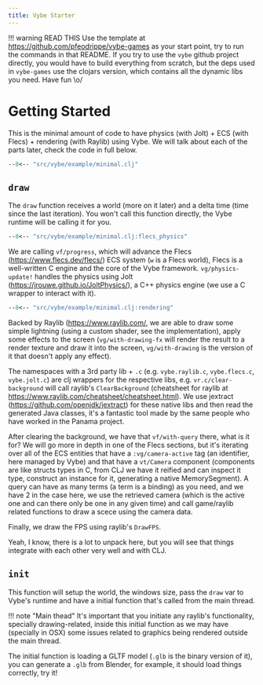 ```yaml
---
title: Vybe Starter
---
```


!!! warning READ THIS 
    Use the template at  <https://github.com/pfeodrippe/vybe-games> as your start point, try to run the commands in that README. If you try to use the `vybe` github project directly, you would have to build everything from scratch, but the deps used in `vybe-games` use the clojars version, which contains all the dynamic libs you need. Have fun \o/

# Getting Started

This is the minimal amount of code to have physics (with Jolt) + ECS (with Flecs) +
rendering (with Raylib) using Vybe. We will talk about each of the parts later,
check the code in full below.

``` clojure
--8<-- "src/vybe/example/minimal.clj"
```

## `draw`

The `draw` function receives a world (more on it later)
and a delta time (time since the last iteration). You won't call
this function directly, the Vybe runtime will be calling it for you.

``` clojure
--8<-- "src/vybe/example/minimal.clj:flecs_physics"
```

We are calling `vf/progress`, which will advance
the Flecs (<https://www.flecs.dev/flecs/>) ECS system (`w` is a Flecs
world), Flecs is a well-written C engine and the core of the Vybe
framework. `vg/physics-update!` handles the physics using Jolt
(<https://jrouwe.github.io/JoltPhysics/>), a C++ physics engine (we
use a C wrapper to interact with it).

``` clojure
--8<-- "src/vybe/example/minimal.clj:rendering"
```

Backed by Raylib (<https://www.raylib.com/>, we are able to draw some
simple lightning (using a custom shader, see the implementation),
apply some effects to the screen (`vg/with-drawing-fx` will render the
result to a render texture and draw it into the screen,
`vg/with-drawing` is the version of it that doesn't apply any
effect).

The namespaces with a 3rd party lib + `.c` (e.g. `vybe.raylib.c`,
`vybe.flecs.c`, `vybe.jolt.c`) are clj wrappers for the respective libs,
e.g. `vr.c/clear-background` will call raylib's `ClearBackground`
(cheatsheet for raylib at
<https://www.raylib.com/cheatsheet/cheatsheet.html>). We use jextract
(<https://github.com/openjdk/jextract>) for these native libs and then
read the generated Java classes, it's a fantastic tool made by the
same people who have worked in the Panama project.

After clearing the background, we have that `vf/with-query` there,
what is it for? We will go more in depth in one of the Flecs sections,
but it's iterating over all of the ECS entities that have a
`:vg/camera-active` tag (an identifier, here managed by Vybe) and that have a
`vt/Camera` component (components are like structs types in C, from CLJ
we have it reified and can inspect it type, construct an instance for
it, generating a native MemorySegment). A query can have as many terms
(a term is a binding) as you need, and we have 2 in the case here, we
use the retrieved camera (which is the active one and can there only
be one in any given time) and call game/raylib related functions to
draw a scece using the camera data.

Finally, we draw the FPS using raylib's `DrawFPS`.

Yeah, I know, there is a lot to unpack here, but you will see that
things integrate with each other very well and with CLJ.

## `init`

This function will setup the world, the windows size, pass the `draw`
var to Vybe's runtime and have a initial function that's called from
the main thread.

!!! note "Main thead"
    It's important that you initiate any raylib's functionality,
    specially drawing-related, inside this initial function as we may
    have (specially in OSX) some issues related to graphics being
    rendered outside the main thread.

The initial function is loading a GLTF model (`.glb`  is the binary
version of it), you can generate a `.glb` from Blender, for example,
it should load things correctly, try it!
